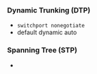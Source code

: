 ### Dynamic Trunking (DTP)
- `switchport nonegotiate` 
- default dynamic auto
### Spanning Tree (STP)
- 